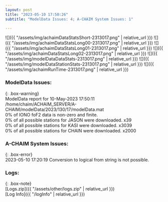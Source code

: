 ```yaml
---
layout: post
title: "2023-05-10 17:50:26"
subtitle: "ModelData Issues: 4; A-CHAIM System Issues: 1"

---
```


![]({{ "/assets/img/achaimDataStatsShort-2313017.png" | relative_url }})
![]({{ "/assets/img/achaimDataStatsLong00-2313017.png" | relative_url }})
![]({{ "/assets/img/achaimDataStatsLong01-2313017.png" | relative_url }})
![]({{ "/assets/img/achaimDataStatsLong02-2313017.png" | relative_url }})
![]({{ "/assets/img/modelDataDataStats-2313017.png" | relative_url }})
![]({{ "/assets/img/modelDataStationStats-2313017.png" | relative_url }})
![]({{ "/assets/img/achaimRunTime-2313017.png" | relative_url }})


### ModelData Issues:  
  
{: .box-warning}  
 ModelData report for 10-May-2023 17:50:11   
 /home/chaim/ACHAIM_SERVER/A-CHAIM/modelData/2023/130/17/modelData.mat   
 0% of IONO foF2 data is non-zero and finite.   
 0% of all possible stations for JASON were downloaded. x39   
 0% of all possible stations for KASI were downloaded. x3039   
 0% of all possible stations for CHAIN were downloaded. x2000   
  
### A-CHAIM System Issues:  
  
{: .box-error}  
2023-05-10 17:20:19 Conversion to logical from string is not possible.  

### Logs:  
  
{: .box-note}  
[Logs.zip]({{ "/assets/other/logs.zip" | relative_url }})  
[Log Info]({{ "/logInfo" | relative_url }})  
